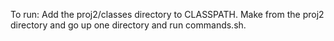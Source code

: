 To run:
Add the proj2/classes directory to CLASSPATH.
Make from the proj2 directory and go up one directory and run commands.sh.

